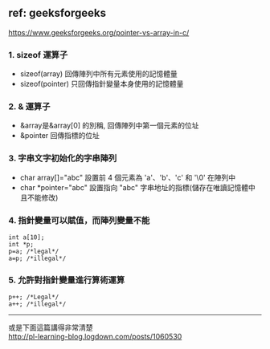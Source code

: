 ## ref: geeksforgeeks
https://www.geeksforgeeks.org/pointer-vs-array-in-c/

### 1. sizeof 運算子
- sizeof(array) 回傳陣列中所有元素使用的記憶體量
- sizeof(pointer) 只回傳指針變量本身使用的記憶體量

### 2. & 運算子
- &array是&array[0] 的別稱, 回傳陣列中第一個元素的位址
- &pointer 回傳指標的位址

### 3. 字串文字初始化的字串陣列
- char array[]="abc" 設置前 4 個元素為 'a'、'b'、'c' 和 '\0' 在陣列中
- char *pointer="abc" 設置指向 "abc" 字串地址的指標(儲存在唯讀記憶體中且不能修改)

### 4. 指針變量可以賦值，而陣列變量不能
```
int a[10];
int *p; 
p=a; /*legal*/
a=p; /*illegal*/ 
```

### 5. 允許對指針變量進行算術運算
```
p++; /*Legal*/
a++; /*illegal*/ 
```

---
或是下面這篇講得非常清楚  
http://pl-learning-blog.logdown.com/posts/1060530
